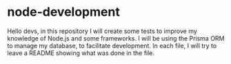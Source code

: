 # node-development
 
Hello devs, in this repository I will create some tests to improve my knowledge of Node.js and some frameworks. I will be using the Prisma ORM to manage my database, to facilitate development. In each file, I will try to leave a README showing what was done in the file.
